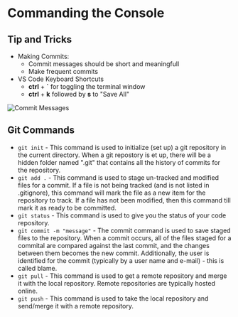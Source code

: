 # Commanding the Console

## Tip and Tricks

- Making Commits:
    - Commit messages should be short and meaningfull
    - Make frequent commits
- VS Code Keyboard Shortcuts
    - **ctrl** + **`** for toggling the terminal window
    - **ctrl** + **k** followed by **s** to "Save All"

![Commit Messages](https://imgs.xkcd.com/comics/git_commit.png)

## Git Commands

- `git init` - This command is used to initialize (set up) a git repository in the current directory. When a git repostory is et up, there will be a hidden folder named ".git" that contains all the history of commits for the repository.
- `git add .` - This command is used to stage un-tracked and modified files for a commit. If a file is not being tracked (and is not listed in .gitignore), this command will mark the file as a new item for the repository to track. If a file has not been modified, then this command till mark it as ready to be committed.
- `git status` - This command is used to give you the status of your code repository.
- `git commit -m "message"` - The commit command is used to save staged files to the repository. When a commit occurs, all of the files staged for a commital are compared against the last commit, and the changes between them becomes the new commit. Additionally, the user is identified for the commit (typically by a user name and e-mail) - this is called blame.
- `git pull` - This command is used to get a remote repository and merge it with the local repository. Remote repositories are typically hosted online.
- `git push` - This command is used to take the local repository and send/merge it with a remote repository.
